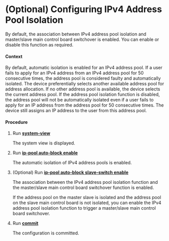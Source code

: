 (Optional) Configuring IPv4 Address Pool Isolation
==================================================

By default, the association between IPv4 address pool isolation and master/slave main control board switchover is enabled. You can enable or disable this function as required.

#### Context

By default, automatic isolation is enabled for an IPv4 address pool. If a user fails to apply for an IPv4 address from an IPv4 address pool for 50 consecutive times, the address pool is considered faulty and automatically isolated. The device preferentially selects another available address pool for address allocation. If no other address pool is available, the device selects the current address pool. If the address pool isolation function is disabled, the address pool will not be automatically isolated even if a user fails to apply for an IP address from the address pool for 50 consecutive times. The device still assigns an IP address to the user from this address pool.


#### Procedure

1. Run [**system-view**](cmdqueryname=system-view)
   
   
   
   The system view is displayed.
2. Run [**ip-pool auto-block enable**](cmdqueryname=ip-pool+auto-block+enable)
   
   
   
   The automatic isolation of IPv4 address pools is enabled.
3. (Optional) Run [**ip-pool auto-block slave-switch enable**](cmdqueryname=ip-pool+auto-block+slave-switch+enable)
   
   
   
   The association between the IPv4 address pool isolation function and the master/slave main control board switchover function is enabled.
   
   
   
   If the address pool on the master slave is isolated and the address pool on the slave main control board is not isolated, you can enable the IPv4 address pool isolation function to trigger a master/slave main control board switchover.
4. Run [**commit**](cmdqueryname=commit)
   
   
   
   The configuration is committed.